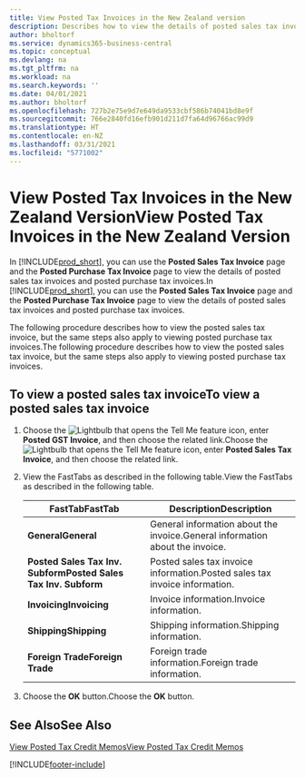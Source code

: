 ```yaml
---
title: View Posted Tax Invoices in the New Zealand version
description: Describes how to view the details of posted sales tax invoices and posted purchase tax invoices in the New Zealand version.
author: bholtorf
ms.service: dynamics365-business-central
ms.topic: conceptual
ms.devlang: na
ms.tgt_pltfrm: na
ms.workload: na
ms.search.keywords: ''
ms.date: 04/01/2021
ms.author: bholtorf
ms.openlocfilehash: 727b2e75e9d7e649da9533cbf586b74041bd8e9f
ms.sourcegitcommit: 766e2840fd16efb901d211d7fa64d96766ac99d9
ms.translationtype: HT
ms.contentlocale: en-NZ
ms.lasthandoff: 03/31/2021
ms.locfileid: "5771002"
---
```

# <a name="view-posted-tax-invoices-in-the-new-zealand-version"></a><span data-ttu-id="3d8d5-103">View Posted Tax Invoices in the New Zealand Version</span><span class="sxs-lookup"><span data-stu-id="3d8d5-103">View Posted Tax Invoices in the New Zealand Version</span></span>

<span data-ttu-id="3d8d5-104">In [!INCLUDE[prod_short](../../includes/prod_short.md)], you can use the **Posted Sales Tax Invoice** page and the **Posted Purchase Tax Invoice** page to view the details of posted sales tax invoices and posted purchase tax invoices.</span><span class="sxs-lookup"><span data-stu-id="3d8d5-104">In [!INCLUDE[prod_short](../../includes/prod_short.md)], you can use the **Posted Sales Tax Invoice** page and the **Posted Purchase Tax Invoice** page to view the details of posted sales tax invoices and posted purchase tax invoices.</span></span>  

<span data-ttu-id="3d8d5-105">The following procedure describes how to view the posted sales tax invoice, but the same steps also apply to viewing posted purchase tax invoices.</span><span class="sxs-lookup"><span data-stu-id="3d8d5-105">The following procedure describes how to view the posted sales tax invoice, but the same steps also apply to viewing posted purchase tax invoices.</span></span>  

## <a name="to-view-a-posted-sales-tax-invoice"></a><span data-ttu-id="3d8d5-106">To view a posted sales tax invoice</span><span class="sxs-lookup"><span data-stu-id="3d8d5-106">To view a posted sales tax invoice</span></span>  
1. <span data-ttu-id="3d8d5-107">Choose the ![Lightbulb that opens the Tell Me feature](../../media/ui-search/search_small.png "Tell me what you want to do") icon, enter **Posted GST Invoice**, and then choose the related link.</span><span class="sxs-lookup"><span data-stu-id="3d8d5-107">Choose the ![Lightbulb that opens the Tell Me feature](../../media/ui-search/search_small.png "Tell me what you want to do") icon, enter **Posted Sales Tax Invoice**, and then choose the related link.</span></span>  
2. <span data-ttu-id="3d8d5-108">View the FastTabs as described in the following table.</span><span class="sxs-lookup"><span data-stu-id="3d8d5-108">View the FastTabs as described in the following table.</span></span>  

    |<span data-ttu-id="3d8d5-109">FastTab</span><span class="sxs-lookup"><span data-stu-id="3d8d5-109">FastTab</span></span>|<span data-ttu-id="3d8d5-110">Description</span><span class="sxs-lookup"><span data-stu-id="3d8d5-110">Description</span></span>|  
    |-------------|---------------------------------------|  
    |<span data-ttu-id="3d8d5-111">**General**</span><span class="sxs-lookup"><span data-stu-id="3d8d5-111">**General**</span></span>|<span data-ttu-id="3d8d5-112">General information about the invoice.</span><span class="sxs-lookup"><span data-stu-id="3d8d5-112">General information about the invoice.</span></span>|  
    |<span data-ttu-id="3d8d5-113">**Posted Sales Tax Inv. Subform**</span><span class="sxs-lookup"><span data-stu-id="3d8d5-113">**Posted Sales Tax Inv. Subform**</span></span>|<span data-ttu-id="3d8d5-114">Posted sales tax invoice information.</span><span class="sxs-lookup"><span data-stu-id="3d8d5-114">Posted sales tax invoice information.</span></span>|  
    |<span data-ttu-id="3d8d5-115">**Invoicing**</span><span class="sxs-lookup"><span data-stu-id="3d8d5-115">**Invoicing**</span></span>|<span data-ttu-id="3d8d5-116">Invoice information.</span><span class="sxs-lookup"><span data-stu-id="3d8d5-116">Invoice information.</span></span>|  
    |<span data-ttu-id="3d8d5-117">**Shipping**</span><span class="sxs-lookup"><span data-stu-id="3d8d5-117">**Shipping**</span></span>|<span data-ttu-id="3d8d5-118">Shipping information.</span><span class="sxs-lookup"><span data-stu-id="3d8d5-118">Shipping information.</span></span>|  
    |<span data-ttu-id="3d8d5-119">**Foreign Trade**</span><span class="sxs-lookup"><span data-stu-id="3d8d5-119">**Foreign Trade**</span></span>|<span data-ttu-id="3d8d5-120">Foreign trade information.</span><span class="sxs-lookup"><span data-stu-id="3d8d5-120">Foreign trade information.</span></span>|  

3.  <span data-ttu-id="3d8d5-121">Choose the **OK** button.</span><span class="sxs-lookup"><span data-stu-id="3d8d5-121">Choose the **OK** button.</span></span>  

## <a name="see-also"></a><span data-ttu-id="3d8d5-122">See Also</span><span class="sxs-lookup"><span data-stu-id="3d8d5-122">See Also</span></span>  
[<span data-ttu-id="3d8d5-123">View Posted Tax Credit Memos</span><span class="sxs-lookup"><span data-stu-id="3d8d5-123">View Posted Tax Credit Memos</span></span>](how-to-view-posted-tax-credit-memos.md)


[!INCLUDE[footer-include](../../includes/footer-banner.md)]